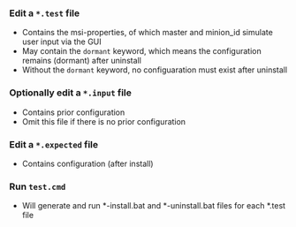 
### Edit a `*.test` file
- Contains the msi-properties, of which master and minion_id simulate user input via the GUI
- May contain the `dormant` keyword, which means the configuration remains (dormant) after uninstall
- Without the `dormant` keyword, no configuaration must exist after uninstall

### Optionally edit a `*.input` file
- Contains prior configuration
- Omit this file if there is no  prior configuration  

### Edit a `*.expected` file
- Contains configuration (after install)

### Run `test.cmd`
- Will generate and run *-install.bat and  *-uninstall.bat files for each *.test file
